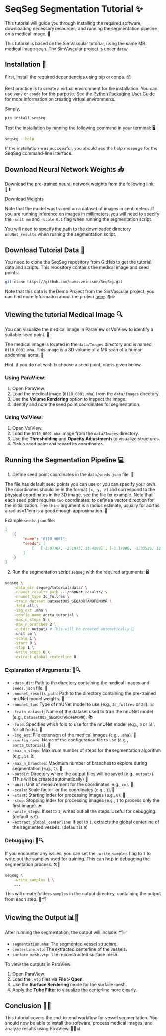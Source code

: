 # SeqSeg Segmentation Tutorial ✨

This tutorial will guide you through installing the required software, downloading necessary resources, and running the segmentation pipeline on a medical image. 🏥

This tutorial is based on the SimVascular tutorial, using the same MR medical image scan. The SimVascular project is under `data/`

## Installation 🚀

First, install the required dependencies using pip or conda. 📦

Best practice is to create a virtual environment for the installation. You can use `venv` or `conda` for this purpose. See the [Python Packaging User Guide](https://packaging.python.org/en/latest/guides/installing-using-pip-and-virtual-environments/) for more information on creating virtual environments.

Simply,
```bash
pip install seqseg
```
Test the installation by running the following command in your terminal: 🖥️

```bash
seqseg --help
```
If the installation was successful, you should see the help message for the SeqSeg command-line interface.

## Download Neural Network Weights 📥

Download the pre-trained neural network weights from the following link: 🔗⬇

[Download Weights](<https://zenodo.org/records/15020477>)

Note that the model was trained on a dataset of images in centimeters. If you are running inference on images in millimeters, you will need to specify the `-unit mm` and `-scale 0.1` flag when running the segmentation script.

You will need to specify the path to the downloaded directory `nnUNet_results` when running the segmentation script.

## Download Tutorial Data 📂

You need to clone the SeqSeg repository from GitHub to get the tutorial data and scripts. This repository contains the medical image and seed points.
```bash
git clone https://github.com/numisveinsson/SeqSeg.git
```
Note that this data is the Demo Project from the SimVascular project, you can find more information about the project [here](https://simvascular.github.io/). 📚🌐

## Viewing the tutorial Medical Image 🔍

You can visualize the medical image in ParaView or VolView to identify a suitable seed point. 🎯

The medical image is located in the `data/Images` directory and is named `0110_0001.mha`. This image is a 3D volume of a MR scan of a human abdominal aorta. 🧠

Hint: if you do not wish to choose a seed point, one is given below.

### Using ParaView:
1. Open ParaView.
2. Load the medical image (`0110_0001.mha`) from the `data/Images` directory.
3. Use the **Volume Rendering** option to inspect the image.
4. Identify and note the seed point coordinates for segmentation.

### Using VolView:
1. Open VolView.
2. Load the `0110_0001.mha` image from the `data/Images` directory.
3. Use the **Thresholding** and **Opacity Adjustments** to visualize structures.
4. Pick a seed point and record its coordinates.

## Running the Segmentation Pipeline 💻

1. Define seed point coordinates in the ``data/seeds.json`` file. 📍

The file has default seed points you can use or you can specify your own. The coordinates should be in the format `[x, y, z]` and correspond to the physical coordinates in the 3D image, see the file for example. Note that each seed point requires ``two`` coordinates: to define a vector direction for the initialization. The ``third`` argument is a radius estimate, usually for aortas a radius=1.1cm is a good enough approximation. 🧭

Example `seeds.json` file:

```json
[
    {
        "name": "0110_0001",
        "seeds": [
            [   [-2.07367, -2.1973, 13.4288] , [-1.17086, -1.33526, 12.2407] , 1.1  ]
        ]
    }
]
```

2. Run the segmentation script `seqseg` with the required arguments: 🖥️

```bash
seqseg \
    -data_dir seqseg/tutorial/data/ \
    -nnunet_results_path .../nnUNet_results/ \
    -nnunet_type 3d_fullres \
    -train_dataset Dataset005_SEQAORTANDFEMOMR \
    -fold all \
    -img_ext .mha \
    -config_name aorta_tutorial \
    -max_n_steps 5 \
    -max_n_branches 2 \
    -outdir output/ # This will be created automatically 📂
    -unit cm \
    -scale 1 \
    -start 0 \
    -stop 1 \
    -write_steps 0 \
    -extract_global_centerline 0

```
### Explanation of Arguments: 📜🔍

- `-data_dir`: Path to the directory containing the medical images and `seeds.json` file. 📂
- `-nnunet_results_path`: Path to the directory containing the pre-trained nnUNet model weights. 📁
- `-nnunet_tpe`: Type of nnUNet model to use (e.g., `3d_fullres` or `2d`). 📊
- `-train_dataset`: Name of the dataset used to train the nnUNet model (e.g., `Dataset005_SEQAORTANDFEMOMR`). 📚
- `-fold`: Specifies which fold to use for the nnUNet model (e.g., `0` or `all` for all folds). 📅
- `-img_ext`: File extension of the medical images (e.g., `.mha`). 📸
- `-config_name`: Name of the configuration file to use (e.g., `aorta_tutorial`). 📄
- `-max_n_steps`: Maximum number of steps for the segmentation algorithm (e.g., `5`). ⏳
- `-max_n_branches`: Maximum number of branches to explore during segmentation (e.g., `2`). 🌿
- `-outdir`: Directory where the output files will be saved (e.g., `output/`). (This will be created automatically) 📂
- `-unit`: Unit of measurement for the coordinates (e.g., `cm`). 📏
- `-scale`: Scale factor for the coordinates (e.g., `1`). 📐
- `-start`: Starting index for processing images (e.g., `0`). 🔢
- `-stop`: Stopping index for processing images (e.g., `1` to process only the first image). 🔚
- `-write_steps`: If set to `1`, writes out all the steps. Useful for debugging. (default is `0`)
- `-extract_global_centerline`: If set to `1`, extracts the global centerline of the segmented vessels. (default is `0`)
### Debugging: 🐞🔍
If you encounter any issues, you can set the `-write_samples` flag to `1` to write out the samples used for training. This can help in debugging the segmentation process. 🛠️🔧

```bash
seqseg \
    -write_samples 1 \
    ...
```
This will create folders `samples` in the output directory, containing the output from each step. 📂🗂️

## Viewing the Output 📊🔬

After running the segmentation, the output will include: 🗂️✅
- `segmentation.mha`: The segmented vessel structure.
- `centerline.vtp`: The extracted centerline of the vessels.
- `surface_mesh.vtp`: The reconstructed surface mesh.

To view the outputs in ParaView:
1. Open ParaView.
2. Load the `.vtp` files via **File > Open**.
3. Use the **Surface Rendering** mode for the surface mesh.
4. Apply the **Tube Filter** to visualize the centerline more clearly.

## Conclusion 🎯✅

This tutorial covers the end-to-end workflow for vessel segmentation. You should now be able to install the software, process medical images, and analyze results using ParaView. 🏥🧠📊

